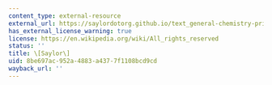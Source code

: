 ```yaml
---
content_type: external-resource
external_url: https://saylordotorg.github.io/text_general-chemistry-principles-patterns-and-applications-v1.0/s16-06-bonding-in-metals-and-semicond.html
has_external_license_warning: true
license: https://en.wikipedia.org/wiki/All_rights_reserved
status: ''
title: \[Saylor\]
uid: 8be697ac-952a-4883-a437-7f1108bcd9cd
wayback_url: ''
---
```

